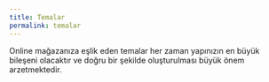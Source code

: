 ```yaml
---
title: Temalar
permalink: temalar
---
```


Online mağazanıza eşlik eden temalar her zaman yapınızın en büyük bileşeni olacaktır ve doğru bir şekilde oluşturulması büyük önem arzetmektedir.
